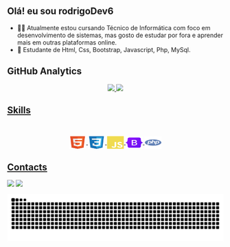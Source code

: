 ## Olá! eu sou rodrigoDev6

- :man_student: Atualmente estou cursando Técnico de Informática com foco em desenvolvimento de sistemas, mas gosto de estudar por fora e aprender mais em outras plataformas online.
- 🌱 Estudante de Html, Css, Bootstrap, Javascript, Php, MySql.


## GitHub Analytics

  <a href="https://github.com/rodrigoDev6">
  <p align="center">
    <img height="170em"  src="https://github-readme-stats.vercel.app/api?username=rodrigoDev6&show_icons=true&theme=algolia&include_all_commits=true&count_private=true" >
    
  <img height="170em" src="https://github-readme-stats.vercel.app/api/top-langs/?username=rodrigoDev6&layout=compact&langs_count=7&theme=algolia"/>
  </p>


## Skills
  
<div style="display: inline_block"><br>
  <p align="center">
  <img align="center" alt="Rodrigo-HTML" height="30" width="40" src="https://raw.githubusercontent.com/devicons/devicon/master/icons/html5/html5-original.svg">
  
  <img align="center" alt="Rodrigo-CSS" height="30" width="40" src="https://raw.githubusercontent.com/devicons/devicon/master/icons/css3/css3-original.svg">
  
  <img align="center" alt="Radrigo-Js" height="30" width="40" src="https://raw.githubusercontent.com/devicons/devicon/master/icons/javascript/javascript-plain.svg">
  
  <img align="center" alt="Radrigo-php" height="30" width="40" src="https://github.com/devicons/devicon/blob/master/icons/bootstrap/bootstrap-original.svg">
  
  <img align="center" alt="Radrigo-php" height="30" width="40" src="https://github.com/devicons/devicon/blob/master/icons/php/php-plain.svg">
  </p>
  
</div>
  
## Contacts
  
<div> 
  <a href="https://www.linkedin.com/in/rodrigo-lima1" target="_blank"><img src="https://img.shields.io/badge/-LinkedIn-%230077B5?style=for-the-badge&logo=linkedin&logoColor=white" target="_blank"></a>
  <a href="mailto:rodrigolima.alves21@gmail.com" target="_blank"><img src="https://img.shields.io/badge/Gmail-D14836?style=for-the-badge&logo=gmail&logoColor=white" target="_blank"></a> 
 
  ![Snake animation](https://github.com/rodrigoDev6/rodrigoDev6/blob/output/github-contribution-grid-snake.svg)
  
</div>
